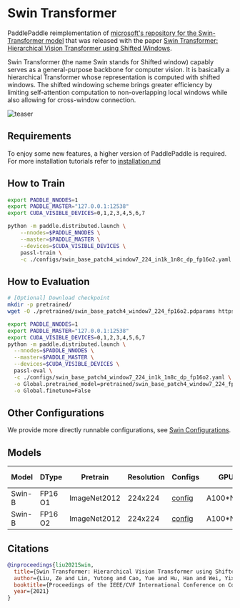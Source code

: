 # Swin Transformer

PaddlePaddle reimplementation of [microsoft's repository for the Swin-Transformer model](https://github.com/microsoft/Swin-Transformer) that was released with the paper [Swin Transformer: Hierarchical Vision Transformer using Shifted Windows](https://arxiv.org/pdf/2103.14030.pdf).

Swin Transformer (the name Swin stands for Shifted window) capably serves as a general-purpose backbone for computer vision. It is basically a hierarchical Transformer whose representation is computed with shifted windows. The shifted windowing scheme brings greater efficiency by limiting self-attention computation to non-overlapping local windows while also allowing for cross-window connection.

![teaser](https://github.com/microsoft/Swin-Transformer/blob/main/figures/teaser.png?raw=true)

## Requirements
To enjoy some new features, a higher version of PaddlePaddle is required. For more installation tutorials
refer to [installation.md](../../../README.md#installation)

## How to Train

```bash
export PADDLE_NNODES=1
export PADDLE_MASTER="127.0.0.1:12538"
export CUDA_VISIBLE_DEVICES=0,1,2,3,4,5,6,7

python -m paddle.distributed.launch \
    --nnodes=$PADDLE_NNODES \
    --master=$PADDLE_MASTER \
    --devices=$CUDA_VISIBLE_DEVICES \
    passl-train \
    -c ./configs/swin_base_patch4_window7_224_in1k_1n8c_dp_fp16o2.yaml
```

## How to Evaluation

```bash
# [Optional] Download checkpoint
mkdir -p pretrained/
wget -O ./pretrained/swin_base_patch4_window7_224_fp16o2.pdparams https://plsc.bj.bcebos.com/models/swin/v2.5/swin_base_patch4_window7_224_fp16o2.pdparams

```

```bash
export PADDLE_NNODES=1
export PADDLE_MASTER="127.0.0.1:12538"
export CUDA_VISIBLE_DEVICES=0,1,2,3,4,5,6,7
python -m paddle.distributed.launch \
  --nnodes=$PADDLE_NNODES \
  --master=$PADDLE_MASTER \
  --devices=$CUDA_VISIBLE_DEVICES \
  passl-eval \
  -c ./configs/swin_base_patch4_window7_224_in1k_1n8c_dp_fp16o2.yaml \
  -o Global.pretrained_model=pretrained/swin_base_patch4_window7_224_fp16o2 \
  -o Global.finetune=False
```

## Other Configurations
We provide more directly runnable configurations, see [Swin Configurations](./configs/).


## Models

| Model  | DType   | Pretrain     | Resolution | Configs                                                      | GPUs      | Img/sec | Top1 Acc | Official | Checkpoint                                                   | Log                                                          |
| ------ | ------- | ------------ | ---------- | ------------------------------------------------------------ | --------- | ------- | -------- | -------- | ------------------------------------------------------------ | ------------------------------------------------------------ |
| Swin-B | FP16 O1 | ImageNet2012 | 224x224    | [config](./configs/swin_base_patch4_window7_224_in1k_1n8c_dp_fp16o1.yaml) | A100*N1C8 | 2155    | 0.83362  | 0.835    | [download](https://plsc.bj.bcebos.com/models/swin/v2.5/swin_base_patch4_window7_224_fp16o1.pdparams) | [log](https://plsc.bj.bcebos.com/models/swin/v2.5/swin_base_patch4_window7_224_fp16o1.log) |
| Swin-B | FP16 O2 | ImageNet2012 | 224x224    | [config](./configs/swin_base_patch4_window7_224_in1k_1n8c_dp_fp16o2.yaml) | A100*N1C8 | 3006    | 0.83223  | 0.835    | [download](https://plsc.bj.bcebos.com/models/swin/v2.5/swin_base_patch4_window7_224_fp16o2.pdparams) | [log](https://plsc.bj.bcebos.com/models/swin/v2.5/swin_base_patch4_window7_224_fp16o2.log) |



## Citations

```bibtex
@inproceedings{liu2021Swin,
  title={Swin Transformer: Hierarchical Vision Transformer using Shifted Windows},
  author={Liu, Ze and Lin, Yutong and Cao, Yue and Hu, Han and Wei, Yixuan and Zhang, Zheng and Lin, Stephen and Guo, Baining},
  booktitle={Proceedings of the IEEE/CVF International Conference on Computer Vision (ICCV)},
  year={2021}
}
```
